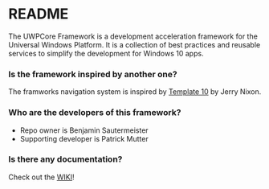 # README #

The UWPCore Framework is a development acceleration framework for the Universal Windows Platform. It is a collection of best practices and reusable services to simplify the development for Windows 10 apps.

### Is the framework inspired by another one? ###

The framworks navigation system is inspired by [Template 10](https://github.com/Windows-XAML/Template10) by Jerry Nixon. 


### Who are the developers of this framework? ###

* Repo owner is Benjamin Sautermeister
* Supporting developer is Patrick Mutter

### Is there any documentation? ###

Check out the [WIKI](https://bitbucket.org/bsautermeister/uwpcore.framework/wiki/)!